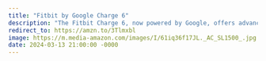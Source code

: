 ```yaml
---
title: "Fitbit by Google Charge 6"
description: "The Fitbit Charge 6, now powered by Google, offers advanced activity tracking and a 6-month Premium Membership. With a remarkable 7-day battery life, it seamlessly integrates Google Wallet and Google Maps functionalities. Stay connected, track your fitness, and navigate your day with ease, all on your wrist. #affiliate #ad"
redirect_to: https://amzn.to/3Tlmxbl
image: https://m.media-amazon.com/images/I/61iq36f17JL._AC_SL1500_.jpg
date: 2024-03-13 21:00:00 -0000
---
```

